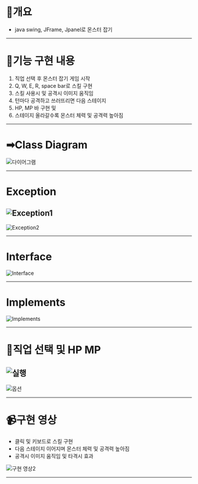 # 👀개요
- java swing, JFrame, Jpanel로 몬스터 잡기
  
----

# 📄기능 구현 내용
1. 직업 선택 후 몬스터 잡기 게임 시작
2. Q, W, E, R, space bar로 스킬 구현
3. 스킬 사용시 및 공격시 이미지 움직임
4. 턴마다 공격하고 쓰러뜨리면 다음 스테이지
5. HP, MP 바 구현 및
6. 스테이지 올라갈수록 몬스터 체력 및 공격력 높아짐

----

# ➡Class Diagram
![다이어그램](https://github.com/user-attachments/assets/163a6869-9369-42a0-8e7e-877d677bb654)

----

# Exception
![Exception1](https://github.com/user-attachments/assets/5084fe01-1e14-4606-a14f-a9b12f2df29f)
-
![Exception2](https://github.com/user-attachments/assets/5d1c4169-e434-4b7d-b2b4-00551eebdc57)

----

# Interface
![Interface](https://github.com/user-attachments/assets/978ca972-f0fd-4c79-9a50-82f28a15b7ef)

----

# Implements
![Implements](https://github.com/user-attachments/assets/cde423cd-8fe0-456c-b24a-82cb74d3ba48)

----

# 📌직업 선택 및 HP MP
![실행](https://github.com/user-attachments/assets/4876cb80-c2bd-4cd2-9b29-3b662fe47c71)
-
![옵션](https://github.com/user-attachments/assets/0805dde5-bb11-4644-a1d0-5d19d56a5e14)

----

# 📹구현 영상
- 클릭 및 키보드로 스킬 구현
- 다음 스테이지 이어지며 몬스터 체력 및 공격력 높아짐
- 공격시 이미지 움직임 및 타격시 효과
  
![구현 영상2](https://github.com/user-attachments/assets/65353b9a-6563-4771-9e9d-bbe1559e55ab)

----
